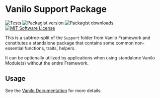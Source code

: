 # Vanilo Support Package

[![Tests](https://img.shields.io/github/actions/workflow/status/vanilophp/support/tests.yml?branch=master&style=flat-square)](https://github.com/vanilophp/support/actions?query=workflow%3Atests)
[![Packagist version](https://img.shields.io/packagist/v/vanilo/support.svg?style=flat-square)](https://packagist.org/packages/vanilo/support)
[![Packagist downloads](https://img.shields.io/packagist/dt/vanilo/support.svg?style=flat-square)](https://packagist.org/packages/vanilo/support)
[![MIT Software License](https://img.shields.io/badge/license-MIT-blue.svg?style=flat-square)](LICENSE.md)

This is a subtree-split of the `Support` folder from Vanilo Framework and
constitutes a standalone package that contains some common non-essential functions, traits, helpers.

It can be optionally utilized by applications when using standalone Vanilo Module(s) without the entire Framework.

## Usage

See the [Vanilo Documentation](https://vanilo.io/docs/master/what-is-vanilo) for more details.

